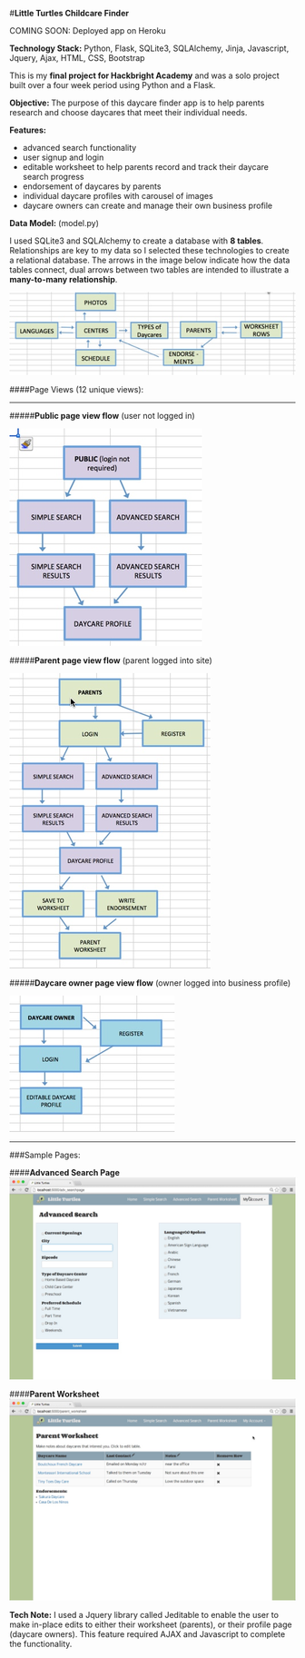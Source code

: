 #<strong>Little Turtles Childcare Finder</strong>

COMING SOON: Deployed app on Heroku

<strong>Technology Stack:</strong>
Python, Flask, SQLite3, SQLAlchemy, Jinja, Javascript, Jquery, Ajax, HTML, CSS, Bootstrap

This is my <strong>final project for Hackbright Academy</strong> and was a solo project built over a four week period using Python and a Flask. 

<strong>Objective: </strong>
The purpose of this daycare finder app is to help parents research and choose daycares that meet their individual needs. 

<strong>Features:</strong>
<ul><li>advanced search functionality</li>
<li>user signup and login</li>
<li>editable worksheet to help parents record and track their daycare search progress</li>
<li>endorsement of daycares by parents</li>
<li>individual daycare profiles with carousel of images</li>
<li>daycare owners can create and manage their own business profile</li>
</ul>

<strong>Data Model:</strong> (model.py)

I used SQLite3 and SQLAlchemy to create a database with <strong>8 tables</strong>. Relationships are key to my data so I selected these technologies to create a relational database. The arrows in the image below indicate how the data tables connect, dual arrows between two tables are intended to illustrate a <strong>many-to-many relationship</strong>.

![image](static/img/data_table_image_2.jpg)

####Page Views (12 unique views):
***

#####<strong>Public page view flow</strong> (user not logged in)

![image](static/img/public_view.jpg)

#####<strong>Parent page view flow</strong> (parent logged into site)

![image](static/img/parent_view.jpg)

#####<strong>Daycare owner page view flow</strong> (owner logged into business profile)

![image](static/img/daycare_view.jpg)
***

###Sample Pages:

####<strong>Advanced Search Page</strong>
![image](static/img/adv_search.jpg)

####<strong>Parent Worksheet</strong>
![image](static/img/par_worksheet.jpg)

<strong>Tech Note:</strong> I used a Jquery library called Jeditable to enable the user to make in-place edits to either their worksheet (parents), or their profile page (daycare owners). This feature required AJAX and Javascript to complete the functionality.


